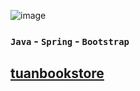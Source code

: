 
![image](https://user-images.githubusercontent.com/27118779/141658701-48778fc8-4ea1-473d-adf3-4db4c2e793a6.png)
### `Java` - `Spring` - `Bootstrap`
## [tuanbookstore](https://tuanbookstore.herokuapp.com/)
